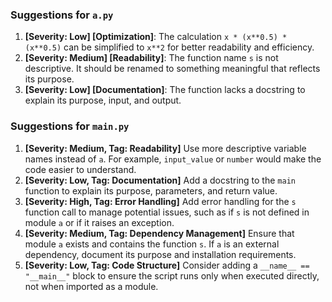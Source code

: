 ### Suggestions for `a.py`

1. **[Severity: Low] [Optimization]**: The calculation `x * (x**0.5) * (x**0.5)` can be simplified to `x**2` for better readability and efficiency.
2. **[Severity: Medium] [Readability]**: The function name `s` is not descriptive. It should be renamed to something meaningful that reflects its purpose.
3. **[Severity: Low] [Documentation]**: The function lacks a docstring to explain its purpose, input, and output.

### Suggestions for `main.py`

1. **[Severity: Medium, Tag: Readability]** Use more descriptive variable names instead of `a`. For example, `input_value` or `number` would make the code easier to understand.
2. **[Severity: Low, Tag: Documentation]** Add a docstring to the `main` function to explain its purpose, parameters, and return value.
3. **[Severity: High, Tag: Error Handling]** Add error handling for the `s` function call to manage potential issues, such as if `s` is not defined in module `a` or if it raises an exception.
4. **[Severity: Medium, Tag: Dependency Management]** Ensure that module `a` exists and contains the function `s`. If `a` is an external dependency, document its purpose and installation requirements.
5. **[Severity: Low, Tag: Code Structure]** Consider adding a `__name__ == "__main__"` block to ensure the script runs only when executed directly, not when imported as a module.

